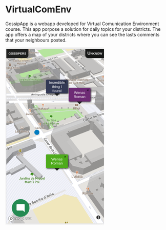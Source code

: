 # VirtualComEnv
GossipApp is a webapp developed for Virtual Comunication Environment course. This app porpose a solution for daily topics for your districts. The app offers a map of your districts where you can see the lasts comments that your neighbours posted. 

![image](https://raw.githubusercontent.com/rooom13/GossipApp/master/snapshot.png)
